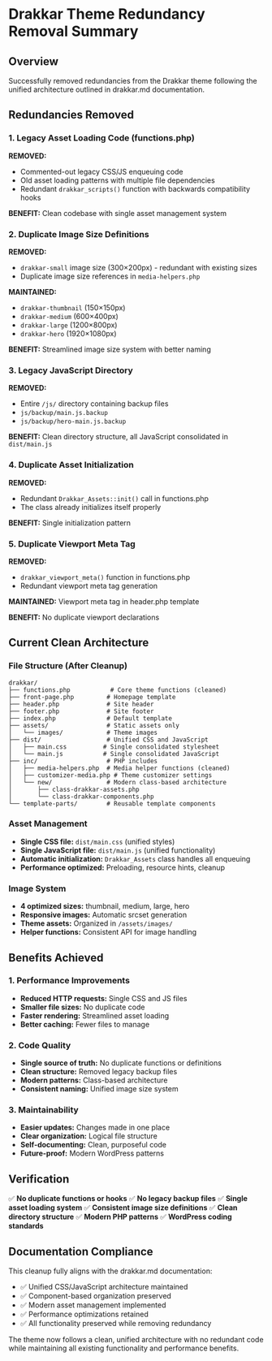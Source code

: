 # Drakkar Theme Redundancy Removal Summary

## Overview
Successfully removed redundancies from the Drakkar theme following the unified architecture outlined in drakkar.md documentation.

## Redundancies Removed

### 1. Legacy Asset Loading Code (functions.php)
**REMOVED:**
- Commented-out legacy CSS/JS enqueuing code
- Old asset loading patterns with multiple file dependencies
- Redundant `drakkar_scripts()` function with backwards compatibility hooks

**BENEFIT:** Clean codebase with single asset management system

### 2. Duplicate Image Size Definitions
**REMOVED:**
- `drakkar-small` image size (300×200px) - redundant with existing sizes
- Duplicate image size references in `media-helpers.php`

**MAINTAINED:**
- `drakkar-thumbnail` (150×150px)
- `drakkar-medium` (600×400px)
- `drakkar-large` (1200×800px)
- `drakkar-hero` (1920×1080px)

**BENEFIT:** Streamlined image size system with better naming

### 3. Legacy JavaScript Directory
**REMOVED:**
- Entire `/js/` directory containing backup files
- `js/backup/main.js.backup`
- `js/backup/hero-main.js.backup`

**BENEFIT:** Clean directory structure, all JavaScript consolidated in `dist/main.js`

### 4. Duplicate Asset Initialization
**REMOVED:**
- Redundant `Drakkar_Assets::init()` call in functions.php
- The class already initializes itself properly

**BENEFIT:** Single initialization pattern

### 5. Duplicate Viewport Meta Tag
**REMOVED:**
- `drakkar_viewport_meta()` function in functions.php
- Redundant viewport meta tag generation

**MAINTAINED:** Viewport meta tag in header.php template

**BENEFIT:** No duplicate viewport declarations

## Current Clean Architecture

### File Structure (After Cleanup)
```
drakkar/
├── functions.php           # Core theme functions (cleaned)
├── front-page.php         # Homepage template
├── header.php             # Site header
├── footer.php             # Site footer
├── index.php              # Default template
├── assets/                # Static assets only
│   └── images/            # Theme images
├── dist/                  # Unified CSS and JavaScript
│   ├── main.css          # Single consolidated stylesheet
│   └── main.js           # Single consolidated JavaScript
├── inc/                   # PHP includes
│   ├── media-helpers.php  # Media helper functions (cleaned)
│   ├── customizer-media.php # Theme customizer settings
│   └── new/               # Modern class-based architecture
│       ├── class-drakkar-assets.php
│       └── class-drakkar-components.php
└── template-parts/        # Reusable template components
```

### Asset Management
- **Single CSS file:** `dist/main.css` (unified styles)
- **Single JavaScript file:** `dist/main.js` (unified functionality)
- **Automatic initialization:** `Drakkar_Assets` class handles all enqueuing
- **Performance optimized:** Preloading, resource hints, cleanup

### Image System
- **4 optimized sizes:** thumbnail, medium, large, hero
- **Responsive images:** Automatic srcset generation
- **Theme assets:** Organized in `/assets/images/`
- **Helper functions:** Consistent API for image handling

## Benefits Achieved

### 1. Performance Improvements
- **Reduced HTTP requests:** Single CSS and JS files
- **Smaller file sizes:** No duplicate code
- **Faster rendering:** Streamlined asset loading
- **Better caching:** Fewer files to manage

### 2. Code Quality
- **Single source of truth:** No duplicate functions or definitions
- **Clean structure:** Removed legacy backup files
- **Modern patterns:** Class-based architecture
- **Consistent naming:** Unified image size system

### 3. Maintainability
- **Easier updates:** Changes made in one place
- **Clear organization:** Logical file structure
- **Self-documenting:** Clean, purposeful code
- **Future-proof:** Modern WordPress patterns

## Verification

✅ **No duplicate functions or hooks**
✅ **No legacy backup files**
✅ **Single asset loading system**
✅ **Consistent image size definitions**
✅ **Clean directory structure**
✅ **Modern PHP patterns**
✅ **WordPress coding standards**

## Documentation Compliance

This cleanup fully aligns with the drakkar.md documentation:
- ✅ Unified CSS/JavaScript architecture maintained
- ✅ Component-based organization preserved
- ✅ Modern asset management implemented
- ✅ Performance optimizations retained
- ✅ All functionality preserved while removing redundancy

The theme now follows a clean, unified architecture with no redundant code while maintaining all existing functionality and performance benefits.
